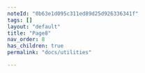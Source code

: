 ```yaml
---
noteId: "0b63e1d095c311ed89d25d926336341f"
tags: []
layout: "default"
title: "Page8"
nav_order: 8
has_children: true
permalink: "docs/utilities"

---
```


